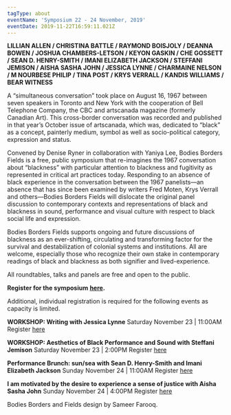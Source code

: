 ```yaml
---
tagType: about
eventName: 'Symposium 22 - 24 November, 2019'
eventDate: 2019-11-22T16:59:11.021Z
---
```

**LILLIAN ALLEN / CHRISTINA BATTLE / RAYMOND BOISJOLY / DEANNA BOWEN / JOSHUA CHAMBERS-LETSON / KEYON GASKIN / CHE GOSSETT / SEAN D. HENRY-SMITH / IMANI ELIZABETH JACKSON / STEFFANI JEMISON / AISHA SASHA JOHN / JESSICA LYNNE / CHARMAINE NELSON / M NOURBESE PHILIP / TINA POST / KRYS VERRALL / KANDIS WILLIAMS / BEAR WITNESS**

A “simultaneous conversation” took place on August 16, 1967 between seven speakers in Toronto and New York with the cooperation of Bell Telephone Company, the CBC and artscanada magazine (formerly Canadian Art). This cross-border conversation was recorded and published in that year’s October issue of artscanada, which was, dedicated to “black” as a concept, painterly medium, symbol as well as socio-political category, expression and status.

Convened by Denise Ryner in collaboration with Yaniya Lee, Bodies Borders Fields is a free, public symposium that re-imagines the 1967 conversation about “blackness” with particular attention to blackness and fugitivity as represented in critical art practices today. Responding to an absence of black experience in the conversation between the 1967 panelists—an absence that has since been examined by writers Fred Moten, Krys Verrall and others—Bodies Borders Fields will dislocate the original panel discussion to contemporary contexts and representations of black and blackness in sound, performance and visual culture with respect to black social life and expression.

Bodies Borders Fields supports ongoing and future discussions of blackness as an ever-shifting, circulating and transforming factor for the survival and destabilization of colonial systems and institutions. All are welcome, especially those who recognize their own stake in contemporary readings of black and blackness as both signifier and lived-experience.

All roundtables, talks and panels are free and open to the public. 

**Register for the symposium** [**here**](https://www.eventbrite.ca/e/bodies-borders-fields-symposium-tickets-77522691457?utm-medium=discovery&utm-campaign=social&utm-content=attendeeshare&aff=escb&utm-source=cp&utm-term=listing)**.** 

Additional, individual registration is required for the following events as capacity is limited.

**WORKSHOP: Writing with Jessica Lynne** 
Saturday November 23 | 11:00AM \
Register [here](https://www.eventbrite.ca/e/78127921717)

**WORKSHOP: Aesthetics of Black Performance and Sound with Steffani Jemison**
Saturday November 23 | 2:00PM
Register [here](https://www.eventbrite.ca/e/78127969861)

**Performance Brunch: sun/sea with Sean D. Henry-Smith and Imani Elizabeth Jackson**
Sunday November 24 | 11:00AM
Register [here](https://www.eventbrite.ca/e/78128048095)

**I am motivated by the desire to experience a sense of justice with Aisha Sasha John**
Sunday November 24 | 4:00PM
Register [here](https://www.eventbrite.ca/e/78128134353)

Bodies Borders and Fields design by Sameer Farooq.
